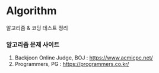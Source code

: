 # Algorithm
알고리즘 &amp; 코딩 테스트 정리

### 알고리즘 문제 사이트
1. Backjoon Online Judge, BOJ : https://www.acmicpc.net/
2. Programmers, PG : https://programmers.co.kr/
